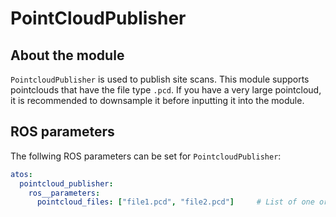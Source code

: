 # PointCloudPublisher

## About the module
`PointcloudPublisher` is used to publish site scans. This module supports pointclouds that have the file type `.pcd`. If you have a very large pointcloud, it is recommended to downsample it before inputting it into the module.

## ROS parameters
The follwing ROS parameters can be set for `PointcloudPublisher`:

```yaml
atos:
  pointcloud_publisher:
    ros__parameters:
      pointcloud_files: ["file1.pcd", "file2.pcd"]     # List of one or more pointcloud files to publish.
```


